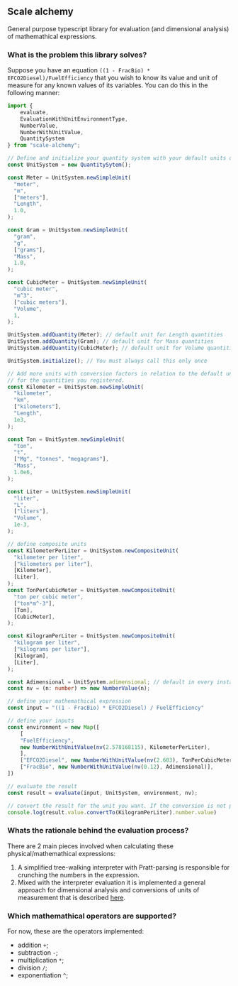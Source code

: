 ## Scale alchemy
General purpose typescript library for evaluation (and dimensional analysis) of
mathemathical expressions.

### What is the problem this library solves?
Suppose you have an equation `((1 - FracBio) * EFCO2Diesel)/FuelEfficiency` that
you wish to know its value and unit of measure for any known values of its
variables. You can do this in the following manner:
```typescript
import {
    evaluate,
    EvaluationWithUnitEnvironmentType,
    NumberValue,
    NumberWithUnitValue,
    QuantitySystem
} from "scale-alchemy";

// Define and initialize your quantity system with your default units of measurement
const UnitSystem = new QuantitySytem();

const Meter = UnitSystem.newSimpleUnit(
  "meter",
  "m",
  ["meters"],
  "Length",
  1.0,
);

const Gram = UnitSystem.newSimpleUnit(
  "gram",
  "g",
  ["grams"],
  "Mass",
  1.0,
);

const CubicMeter = UnitSystem.newSimpleUnit(
  "cubic meter",
  "m^3",
  ["cubic meters"],
  "Volume",
  1,
);

UnitSystem.addQuantity(Meter); // default unit for Length quantities
UnitSystem.addQuantity(Gram); // default unit for Mass quantities
UnitSystem.addQuantity(CubicMeter); // default unit for Volume quantities

UnitSystem.initialize(); // You must always call this only once

// Add more units with conversion factors in relation to the default units
// for the quantities you registered.
const Kilometer = UnitSystem.newSimpleUnit(
  "kilometer",
  "km",
  ["kilometers"],
  "Length",
  1e3,
);

const Ton = UnitSystem.newSimpleUnit(
  "ton",
  "t",
  ["Mg", "tonnes", "megagrams"],
  "Mass",
  1.0e6,
);

const Liter = UnitSystem.newSimpleUnit(
  "liter",
  "L",
  ["liters"],
  "Volume",
  1e-3,
);

// define composite units
const KilometerPerLiter = UnitSystem.newCompositeUnit(
  "kilometer per liter",
  ["kilometers per liter"],
  [Kilometer],
  [Liter],
);
const TonPerCubicMeter = UnitSystem.newCompositeUnit(
  "ton per cubic meter",
  ["ton*m^-3"],
  [Ton],
  [CubicMeter],
);

const KilogramPerLiter = UnitSystem.newCompositeUnit(
  "kilogram per liter",
  ["kilograms per liter"],
  [Kilogram],
  [Liter],
);

const Adimensional = UnitSystem.adimensional; // default in every instance of unit system
const nv = (n: number) => new NumberValue(n);

// define your mathemathical expression
const input = "((1 - FracBio) * EFCO2Diesel) / FuelEfficiency"

// define your inputs
const environment = new Map([
    [
    "FuelEfficiency",
    new NumberWithUnitValue(nv(2.578168115), KilometerPerLiter),
    ],
    ["EFCO2Diesel", new NumberWithUnitValue(nv(2.603), TonPerCubicMeter)],
    ["FracBio", new NumberWithUnitValue(nv(0.12), Adimensional)],
])

// evaluate the result
const result = evaluate(input, UnitSystem, environment, nv);

// convert the result for the unit you want. If the conversion is not possible, the following result will print NaN
console.log(result.value.convertTo(KilogramPerLiter).number.value)
```

### Whats the rationale behind the evaluation process?
There are 2 main pieces involved when calculating these physical/mathemathical expressions:
1. A simplified tree-walking interpreter with Pratt-parsing is responsible for
    crunching the numbers in the expression.
2. Mixed with the interpreter evaluation it is implemented a general approach for dimensional
    analysis and conversions of units of measurement that is described [here](https://www.cs.utexas.edu/~ai-lab/?novak:ieeetse95).

### Which mathemathical operators are supported?
For now, these are the operators implemented:
- addition `+`;
- subtraction `-`;
- multiplication `*`;
- division `/`;
- exponentiation `^`;
